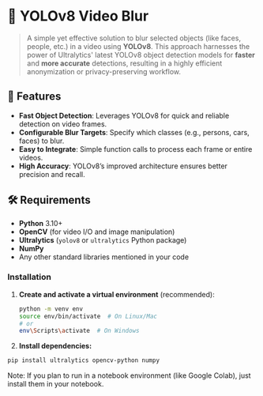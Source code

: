 # 🎥 YOLOv8 Video Blur

> A simple yet effective solution to blur selected objects (like faces, people, etc.) in a video using **YOLOv8**. This approach harnesses the power of Ultralytics' latest YOLOv8 object detection models for **faster** and **more accurate** detections, resulting in a highly efficient anonymization or privacy-preserving workflow.

## 🚀 Features

- **Fast Object Detection**: Leverages YOLOv8 for quick and reliable detection on video frames.
- **Configurable Blur Targets**: Specify which classes (e.g., persons, cars, faces) to blur.
- **Easy to Integrate**: Simple function calls to process each frame or entire videos.
- **High Accuracy**: YOLOv8’s improved architecture ensures better precision and recall.

## 🛠 Requirements

- **Python** 3.10+
- **OpenCV** (for video I/O and image manipulation)
- **Ultralytics** (`yolov8` or `ultralytics` Python package)
- **NumPy**
- Any other standard libraries mentioned in your code

### Installation

1. **Create and activate a virtual environment** (recommended):

   ```bash
   python -m venv env
   source env/bin/activate  # On Linux/Mac
   # or
   env\Scripts\activate  # On Windows
   ```

2. **Install dependencies:**

```bash
pip install ultralytics opencv-python numpy
```

Note: If you plan to run in a notebook environment (like Google Colab), just install them in your notebook.
